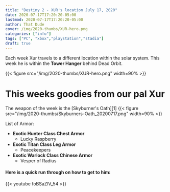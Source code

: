```yaml
---
title: "Destiny 2 - XUR's location July 17, 2020"
date: 2020-07-17T17:20:20-05:00
lastmod: 2020-07-17T17:20:20-05:00
author: That Dude
cover: /img/2020-thumbs/XUR-hero.png
categories: ["info"]
tags: ["PC", "xbox","playstation","stadia"]
draft: true
---
```


Each week Xur travels to a different location within the solar system. This week he is within the **Tower Hanger** behind Dead Orbit.


<!--more-->

{{< figure src="/img/2020-thumbs/XUR-hero.png" width=90% >}}

# This weeks goodies from our pal Xur

The weapon of the week is the [Skyburner's Oath][1]
{{< figure src="/img/2020-thumbs/Skyburners-Oath_20200717.png" width=90% >}}


List of Armor:
* **Exotic Hunter Class Chest Armor**
	* Lucky Raspberry
* **Exotic Titan Class Leg Armor**
	* Peacekeepers
* **Exotic Warlock Class Chinese Armor**
	* Vesper of Radius


#### Here is a quick run through on how to get to him:
{{< youtube foBSaZlV_54 >}}

